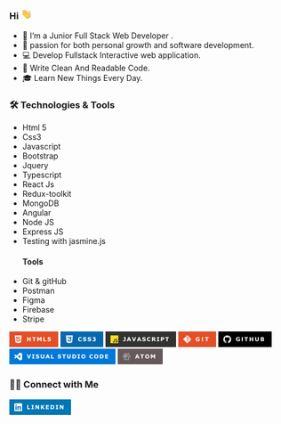 ###   Hi <img src="images/Hi.gif" width="20"> 

- 🔭 I’m a Junior Full Stack Web Developer .
- 🥰 passion for both personal growth and software development.
- 💻 Develop Fullstack Interactive web application.
- 📝 Write Clean And Readable Code.
- 🎓 Learn New Things Every Day.


### 🛠 Technologies & Tools

  - Html 5
  - Css3
  - Javascript
  - Bootstrap
  - Jquery
  - Typescript
  - React Js
  - Redux-toolkit
  - MongoDB
  - Angular
  - Node JS
  - Express JS	
  - Testing with jasmine.js
     #### Tools
  - Git & gitHub
  - Postman
  - Figma
  - Firebase
  - Stripe

![html5](images/HTML5.png) ![css3](images/CSS3.png) 
![javascript](images/JAVASCRIPT.png) 
![Git](images/GITV.png)  ![Github](images/GITHUB.png) 
![VisualStudioCode](images/VISUALSTUDIO.png) ![Atom](images/ATOM.png)

### 🤝🏻 Connect with Me

<a href="https://www.linkedin.com/in/mohamedsafaan/">
<img src="images/LINKEDIN.png">
</a>


